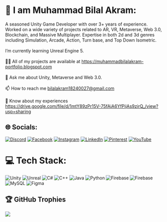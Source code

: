 # 💫 I am Muhammad Bilal Akram:
A seasoned Unity Game Developer with over 3+ years of experience. Worked on a wide variety of projects related to AR, VR, Metaverse, Web 3.0, Blockchain, and Massive Multiplayer. Expertise in both 2d and 3d genres including Simulation, Arcade, Action, Turn base, and Top Down Isometric.<br><br>  I’m currently learning Unreal Engine 5.<br><br>👨‍💻 All of my projects are available at https://muhammadbilalakram-portfolio.blogspot.com<br><br>💬 Ask me about Unity, Metaverse and Web 3.0.<br><br>📫 How to reach me bilalakram18240027@gmail.com<br><br>📄 Know about my experiences https://drive.google.com/file/d/1mtY89zPr15V-75fAiA6YfPijAs9zirQ_/view?usp=sharing


## 🌐 Socials:
[![Discord](https://img.shields.io/badge/Discord-%237289DA.svg?logo=discord&logoColor=white)](https://discord.gg/savageprogrammer) [![Facebook](https://img.shields.io/badge/Facebook-%231877F2.svg?logo=Facebook&logoColor=white)](https://facebook.com/https://www.facebook.com/profile.php?id=100029364259044) [![Instagram](https://img.shields.io/badge/Instagram-%23E4405F.svg?logo=Instagram&logoColor=white)](https://instagram.com/bilalakram769) [![LinkedIn](https://img.shields.io/badge/LinkedIn-%230077B5.svg?logo=linkedin&logoColor=white)](https://linkedin.com/in/muhammad-bilal-akram-908b241b1) [![Pinterest](https://img.shields.io/badge/Pinterest-%23E60023.svg?logo=Pinterest&logoColor=white)](https://pinterest.com/bilalakram18240027) [![YouTube](https://img.shields.io/badge/YouTube-%23FF0000.svg?logo=YouTube&logoColor=white)](https://youtube.com/@@programophy7390) 

# 💻 Tech Stack:
![Unity](https://img.shields.io/badge/unity-3670A0?style=flat&logo=unity&logoColor=ffdd54) ![Unreal](https://img.shields.io/badge/UnrealEngine-%23039BE5.svg?style=flat&logo=unreal) 
![C#](https://img.shields.io/badge/c%23-%23239120.svg?style=flat&logo=csharp&logoColor=white) ![C++](https://img.shields.io/badge/c++-%2300599C.svg?style=flat&logo=c%2B%2B&logoColor=white) ![Java](https://img.shields.io/badge/java-%23ED8B00.svg?style=flat&logo=openjdk&logoColor=white) ![Python](https://img.shields.io/badge/python-3670A0?style=flat&logo=python&logoColor=ffdd54) ![Firebase](https://img.shields.io/badge/firebase-%23039BE5.svg?style=flat&logo=firebase) ![Firebase](https://img.shields.io/badge/Firebase-039BE5?style=flat&logo=Firebase&logoColor=white) ![MySQL](https://img.shields.io/badge/mysql-%2300000f.svg?style=flat&logo=mysql&logoColor=white) ![Figma](https://img.shields.io/badge/figma-%23F24E1E.svg?style=flat&logo=figma&logoColor=white)

## 🏆 GitHub Trophies
![](https://github-profile-trophy.vercel.app/?username=savage-programmer&theme=radical&no-frame=false&no-bg=true&margin-w=4)

<!-- Proudly created with GPRM ( https://gprm.itsvg.in ) -->
